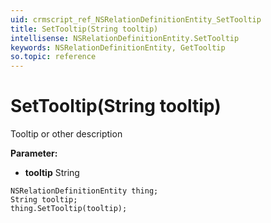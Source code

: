 ```yaml
---
uid: crmscript_ref_NSRelationDefinitionEntity_SetTooltip
title: SetTooltip(String tooltip)
intellisense: NSRelationDefinitionEntity.SetTooltip
keywords: NSRelationDefinitionEntity, GetTooltip
so.topic: reference
---
```


# SetTooltip(String tooltip)

Tooltip or other description

**Parameter:** 
 - **tooltip** String

```crmscript
NSRelationDefinitionEntity thing;
String tooltip;
thing.SetTooltip(tooltip);
```

